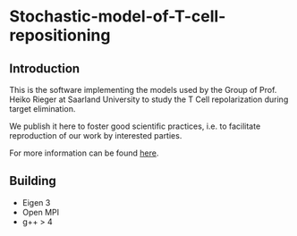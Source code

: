 # Stochastic-model-of-T-cell-repositioning

## Introduction

This is the software implementing the models used by the Group of Prof. Heiko Rieger at Saarland University to study the T Cell repolarization during target elimination.

We publish it here to foster good scientific practices, i.e. to facilitate reproduction of our work by interested parties.

For more information can be found [here](https://www.rieger.uni-saarland.de/homepage/research/biological_physics/research_publications/T_Cell_modelling.html
).



## Building

* Eigen 3
* Open MPI
* g++ > 4






